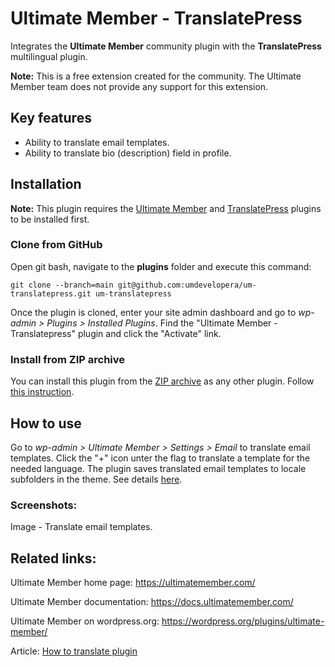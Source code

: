 # Ultimate Member - TranslatePress
Integrates the **Ultimate Member** community plugin with the **TranslatePress** multilingual plugin.

__Note:__ This is a free extension created for the community. The Ultimate Member team does not provide any support for this extension.

## Key features
- Ability to translate email templates.
- Ability to translate bio (description) field in profile.

## Installation

__Note:__ This plugin requires the [Ultimate Member](https://wordpress.org/plugins/ultimate-member/) and [TranslatePress](https://wordpress.org/plugins/translatepress-multilingual/) plugins to be installed first.

### Clone from GitHub
Open git bash, navigate to the **plugins** folder and execute this command:

`git clone --branch=main git@github.com:umdevelopera/um-translatepress.git um-translatepress`

Once the plugin is cloned, enter your site admin dashboard and go to _wp-admin > Plugins > Installed Plugins_. Find the "Ultimate Member - Translatepress" plugin and click the "Activate" link.

### Install from ZIP archive
You can install this plugin from the [ZIP archive](https://drive.google.com/file/d/1sRgjw6_H1DMgW0qQNf0y7hXc_gBxYem6/view) as any other plugin. Follow [this instruction](https://wordpress.org/support/article/managing-plugins/#upload-via-wordpress-admin).

## How to use
Go to *wp-admin > Ultimate Member > Settings > Email* to translate email templates. Click the "+" icon unter the flag to translate a template for the needed language. The plugin saves translated email templates to locale subfolders in the theme. See details [here](https://docs.ultimatemember.com/article/1335-email-templates).

### Screenshots:

Image - Translate email templates.

## Related links:
Ultimate Member home page: https://ultimatemember.com/

Ultimate Member documentation: https://docs.ultimatemember.com/

Ultimate Member on wordpress.org: https://wordpress.org/plugins/ultimate-member/

Article: [How to translate plugin](https://docs.ultimatemember.com/article/1449-how-to-translate-plugin#switch)

